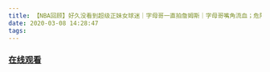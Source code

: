 ```yaml
---
title: 【NBA回顾】好久没看到超级正妹女球迷｜字母哥一直拍詹姆斯｜字母哥嘴角流血；危险的重摔
date: 2020-03-08 14:28:47
tags:
---
```


### <a href="https://www.weibo.com/tv/v/IxIcnaUHg?fid=1034:4480345656197162" target="_blank">在线观看</a>

